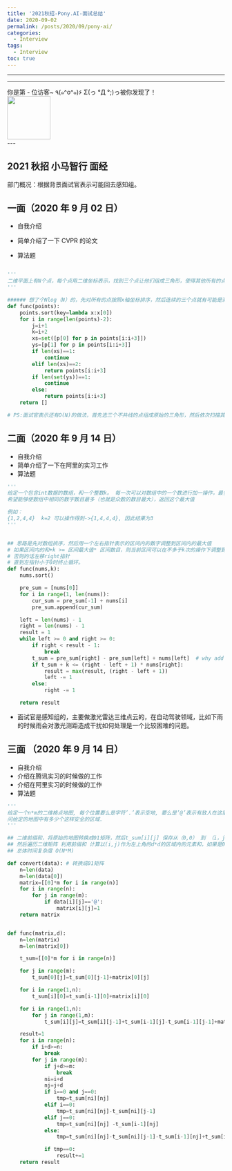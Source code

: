 ```yaml
---
title: '2021秋招-Pony.AI-面试总结'
date: 2020-09-02
permalink: /posts/2020/09/pony-ai/
categories:
  - Interview
tags:
  - Interview
toc: true
---
```


---

---

<div>
<div class="button01">
      <visited_a href="#" display:inline>你是第<span data-hk-page="current"> - </span>位访客~</visited_a>
      <visited_p class="top">٩(๑^o^๑)۶</visited_p>
      <visited_p class="bottom">Σ(っ °Д °;)っ被你发现了！</visited_p>
</div>
<img align="center" width="100" src="{{ site.url }}/images/static/take_me.gif" alt="" display:inline>
</div>
---

## 2021 秋招 小马智行 面经

部门概况：根据背景面试官表示可能回去感知组。

## 一面（2020 年 9 月 02 日）

- 自我介绍
- 简单介绍了一下 CVPR 的论文

- 算法题

```python

'''
二维平面上有N个点，每个点用二维坐标表示，找到三个点让他们组成三角形，使得其他所有的点都不在三角形内部，返回这样的三个点的坐标。
'''

###### 想了个Nlog（N）的，先对所有的点按照x轴坐标排序，然后连续的三个点就有可能是满足条件的点。但是需要判断一下多个点是否共线这种情况。
def func(points):
    points.sort(key=lambda x:x[0])
    for i in range(len(points)-2):
        j=i+1
        k=i+2
        xs=set([p[0] for p in points[i:i+3]])
        ys=[p[1] for p in points[i:i+3]]
        if len(xs)==1:
            continue
        elif len(xs)==2:
            return points[i:i+3]
        if len(set(ys))==1:
            continue
        else:
            return points[i:i+3]
    return []

# PS:面试官表示还有O(N)的做法，首先选三个不共线的点组成原始的三角形，然后依次扫描其他的点，如果他们是在三角形的外部则直接跳过，否则的话该点替换掉其中的一个点，最后所有的点都判断完毕之后得到的三角形上的三个点也满足题目要求。
```

## 二面（2020 年 9 月 14 日）

- 自我介绍
- 简单介绍了一下在阿里的实习工作
- 算法题

```python
'''
给定一个包含int数据的数组，和一个整数k。 每一次可以对数组中的一个数进行加一操作，最多可以做k次操作，k可以不用完。
希望能够使数组中相同的数字数目最多（也就是众数的数目最大），返回这个最大值

例如：
{1,2,4,4}  k=2 可以操作得到->{1,4,4,4}, 因此结果为3
'''


## 思路是先对数组排序，然后用一个左右指针表示的区间内的数字调整到区间内的最大值
# 如果区间内的和+k >= 区间最大值* 区间数目，则当前区间可以在不多于k次的操作下调整到相同的值，此时更新结果并，左移left指针
# 否则的话左移right指针
# 直到左指针小于0时终止循环。
def func(nums,k):
    nums.sort()

    pre_sum = [nums[0]]
    for i in range(1, len(nums)):
        cur_sum = pre_sum[-1] + nums[i]
        pre_sum.append(cur_sum)

    left = len(nums) - 1
    right = len(nums) - 1
    result = 1
    while left >= 0 and right >= 0:
        if right < result - 1:
            break
        t_sum = pre_sum[right] - pre_sum[left] + nums[left]  # why add nums[right]
        if t_sum + k <= (right - left + 1) * nums[right]:
            result = max(result, (right - left + 1))
            left -= 1
        else:
            right -= 1

    return result
```

- 面试官是感知组的，主要做激光雷达三维点云的，在自动驾驶领域，比如下雨的时候雨会对激光测距造成干扰如何处理是一个比较困难的问题。

## 三面 （2020 年 9 月 14 日）

- 自我介绍
- 介绍在腾讯实习的时候做的工作
- 介绍在阿里实习的时候做的工作
- 算法题

```python
'''
给定一个n*m的二维格点地图, 每个位置要么是字符’.’表示空地, 要么是’@’表示有敌人在这里. 规定给定一个d(1 <= d <= min(m, n)), 如果一个d*d的区域内没有任何敌人, 则认为这片区域是安全的.
问给定的地图中有多少个这样安全的区域.
'''

## 二维前缀和，将原始的地图转换成01矩阵，然后t_sum[i][j] 保存从（0,0） 到 （i，j）的矩形中所有元素的和
## 然后遍历二维矩阵 利用前缀和 计算以(i,j)作为左上角的d*d的区域内的元素和，如果是0，说明是安全区+1
## 总体时间复杂度 O(N*M)

def convert(data): # 转换成01矩阵
    n=len(data)
    m=len(data[0])
    matrix=[[0]*m for i in range(n)]
    for i in range(n):
        for j in range(m):
            if data[i][j]=='@':
                matrix[i][j]=1
    return matrix


def func(matrix,d):
    n=len(matrix)
    m=len(matrix[0])

    t_sum=[[0]*m for i in range(n)]

    for j in range(m):
        t_sum[0][j]=t_sum[0][j-1]+matrix[0][j]

    for i in range(1,n):
        t_sum[i][0]=t_sum[i-1][0]+matrix[i][0]

    for i in range(1,n):
        for j in range(1,m):
            t_sum[i][j]=t_sum[i][j-1]+t_sum[i-1][j]-t_sum[i-1][j-1]+matrix[i][j]

    result=1
    for i in range(n):
        if i+d>=n:
            break
        for j in range(m):
            if j+d>=m:
                break
            ni=i+d
            nj=j+d
            if i==0 and j==0:
               	tmp=t_sum[ni][nj]
            elif i==0:
                tmp=t_sum[ni][nj]-t_sum[ni][j-1]
            elif j==0:
                tmp=t_sum[ni][nj] -t_sum[i-1][nj]
            else:
            	tmp=t_sum[ni][nj]-t_sum[ni][j-1]-t_sum[i-1][nj]+t_sum[i-1][j-1]

            if tmp==0:
                result+=1
    return result
```

<div data-hk-top-pages="5"> </div>
